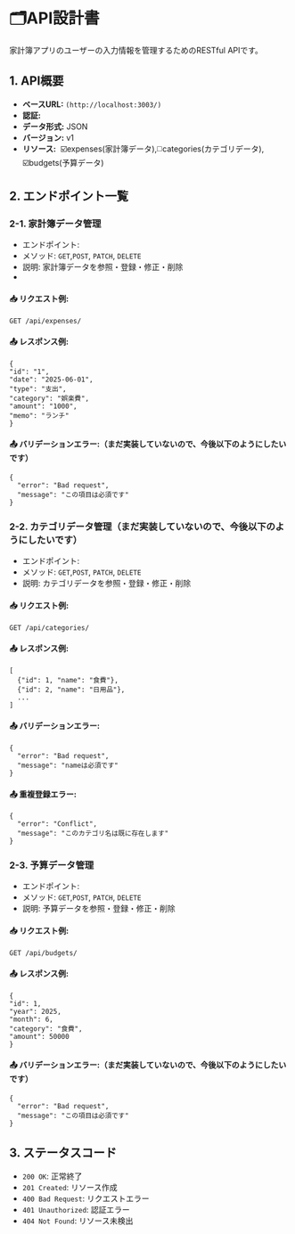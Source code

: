 # 🗂️API設計書

家計簿アプリのユーザーの入力情報を管理するためのRESTful APIです。

## 1. API概要

- **ベースURL:** `(http://localhost:3003/)`
- **認証:** 
- **データ形式:** JSON
- **バージョン:** v1
- **リソース:**  ☑️expenses(家計簿データ),◻️categories(カテゴリデータ), ☑️budgets(予算データ)

## 2. エンドポイント一覧

### 2-1. 家計簿データ管理

- エンドポイント:
- メソッド: `GET`,`POST`, `PATCH`, `DELETE`
- 説明: 家計簿データを参照・登録・修正・削除
-

#### 📥 リクエスト例:

```
GET /api/expenses/
```

#### 📤 レスポンス例:

```
{
"id": "1",
"date": "2025-06-01",
"type": "支出",
"category": "娯楽費",
"amount": "1000",
"memo": "ランチ"
}
```

#### 📤 バリデーションエラー:（まだ実装していないので、今後以下のようにしたいです）

```
{
  "error": "Bad request",
  "message": "この項目は必須です"
}
```

### 2-2. カテゴリデータ管理（まだ実装していないので、今後以下のようにしたいです）

- エンドポイント:
- メソッド: `GET`,`POST`, `PATCH`, `DELETE`
- 説明: カテゴリデータを参照・登録・修正・削除

#### 📥 リクエスト例:

```
GET /api/categories/
```

#### 📤 レスポンス例:

```
[
  {"id": 1, "name": "食費"},
  {"id": 2, "name": "日用品"},
  ...
]
```

#### 📤 バリデーションエラー:

```
{
  "error": "Bad request",
  "message": "nameは必須です"
}
```

#### 📤 重複登録エラー:

```
{
  "error": "Conflict",
  "message": "このカテゴリ名は既に存在します"
}
```

### 2-3. 予算データ管理

- エンドポイント:
- メソッド: `GET`,`POST`, `PATCH`, `DELETE`
- 説明: 予算データを参照・登録・修正・削除

#### 📥 リクエスト例:

```
GET /api/budgets/
```

#### 📤 レスポンス例:

```
{
"id": 1,
"year": 2025,
"month": 6,
"category": "食費",
"amount": 50000
}
```

#### 📤 バリデーションエラー:（まだ実装していないので、今後以下のようにしたいです）

```
{
  "error": "Bad request",
  "message": "この項目は必須です"
}
```

## 3. ステータスコード

- `200 OK`: 正常終了
- `201 Created`: リソース作成
- `400 Bad Request`: リクエストエラー
- `401 Unauthorized`: 認証エラー
- `404 Not Found`: リソース未検出
